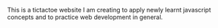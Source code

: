 This is a tictactoe website I am creating to apply newly learnt javascript concepts and to practice web development in general.